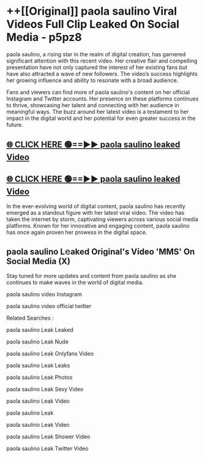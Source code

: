 # ++[[Original]] paola saulino Viral Videos Full Clip Leaked On Social Media - p5pz8<br>

paola saulino, a rising star in the realm of digital creation, has garnered significant attention with this recent video. Her creative flair and compelling presentation have not only captured the interest of her existing fans but have also attracted a wave of new followers. The video’s success highlights her growing influence and ability to resonate with a broad audience.

Fans and viewers can find more of paola saulino's content on her official Instagram and Twitter accounts. Her presence on these platforms continues to thrive, showcasing her talent and connecting with her audience in meaningful ways. The buzz around her latest video is a testament to her impact in the digital world and her potential for even greater success in the future.


## [🌐 CLICK HERE 🟢==►► paola saulino leaked Video ](https://onlyclips.site?title=paola_saulino&ref=git)

## [🌐 CLICK HERE 🟢==►► paola saulino leaked Video ](https://onlyclips.site?title=paola_saulino&ref=git)


In the ever-evolving world of digital content, paola saulino has recently emerged as a standout figure with her latest viral video. The video has taken the internet by storm, captivating viewers across various social media platforms. Known for her innovative and engaging content, paola saulino has once again proven her prowess in the digital space.



## paola saulino L𝚎aked Original's Video 'MMS' On Social Media (X)


Stay tuned for more updates and content from paola saulino as she continues to make waves in the world of digital media.

paola saulino video Instagram

paola saulino video official twitter


Related Searches :

paola saulino Leak Leaked

paola saulino Leak Nude

paola saulino Leak Onlyfans Video

paola saulino Leak Leaks

paola saulino Leak Photos

paola saulino Leak Sexy Video

paola saulino Leak Video

paola saulino Leak

paola saulino Leak Video

paola saulino Leak Shower Video

paola saulino Leak Twitter Video

